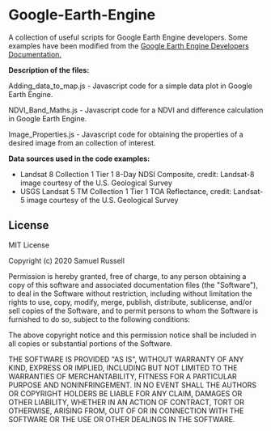 # Google-Earth-Engine
A collection of useful scripts for Google Earth Engine developers. Some examples have been modified from the [Google Earth Engine Developers Documentation.](https://developers.google.com/earth-engine/)

**Description of the files:**

Adding_data_to_map.js      - Javascript code for a simple data plot in Google Earth Engine.

NDVI_Band_Maths.js         - Javascript code for a NDVI and difference calculation in Google Earth Engine.

Image_Properties.js        - Javascript code for obtaining the properties of a desired image from an collection of interest.


**Data sources used in the code examples:**
- Landsat 8 Collection 1 Tier 1 8-Day NDSI Composite, credit: Landsat-8 image courtesy of the U.S. Geological Survey
- USGS Landsat 5 TM Collection 1 Tier 1 TOA Reflectance, credit: Landsat-5 image courtesy of the U.S. Geological Survey

## License
MIT License

Copyright (c) 2020 Samuel Russell

Permission is hereby granted, free of charge, to any person obtaining a copy
of this software and associated documentation files (the "Software"), to deal
in the Software without restriction, including without limitation the rights
to use, copy, modify, merge, publish, distribute, sublicense, and/or sell
copies of the Software, and to permit persons to whom the Software is
furnished to do so, subject to the following conditions:

The above copyright notice and this permission notice shall be included in all
copies or substantial portions of the Software.

THE SOFTWARE IS PROVIDED "AS IS", WITHOUT WARRANTY OF ANY KIND, EXPRESS OR
IMPLIED, INCLUDING BUT NOT LIMITED TO THE WARRANTIES OF MERCHANTABILITY,
FITNESS FOR A PARTICULAR PURPOSE AND NONINFRINGEMENT. IN NO EVENT SHALL THE
AUTHORS OR COPYRIGHT HOLDERS BE LIABLE FOR ANY CLAIM, DAMAGES OR OTHER
LIABILITY, WHETHER IN AN ACTION OF CONTRACT, TORT OR OTHERWISE, ARISING FROM,
OUT OF OR IN CONNECTION WITH THE SOFTWARE OR THE USE OR OTHER DEALINGS IN THE
SOFTWARE.
